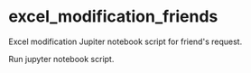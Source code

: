 # excel_modification_friends
Excel modification Jupiter notebook script for friend's request.


Run jupyter notebook script. 
